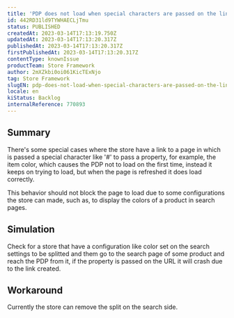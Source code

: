 ```yaml
---
title: 'PDP does not load when special characters are passed on the link'
id: 442RD31ld9TYWHAECLjTmu
status: PUBLISHED
createdAt: 2023-03-14T17:13:19.750Z
updatedAt: 2023-03-14T17:13:20.317Z
publishedAt: 2023-03-14T17:13:20.317Z
firstPublishedAt: 2023-03-14T17:13:20.317Z
contentType: knownIssue
productTeam: Store Framework
author: 2mXZkbi0oi061KicTExNjo
tag: Store Framework
slugEN: pdp-does-not-load-when-special-characters-are-passed-on-the-link
locale: en
kiStatus: Backlog
internalReference: 770893
---
```


## Summary


There's some special cases where the store have a link to a page in which is passed a special character like '#' to pass a property, for example, the item color, which causes the PDP not to load on the first time, instead it keeps on trying to load, but when the page is refreshed it does load correctly.

This behavior should not block the page to load due to some configurations the store can made, such as, to display the colors of a product in search pages.


##

## Simulation


Check for a store that have a configuration like color set on the search settings to be splitted and them go to the search page of some product and reach the PDP from it, if the property is passed on the URL it will crash due to the link created.


##

## Workaround


Currently the store can remove the split on the search side.





